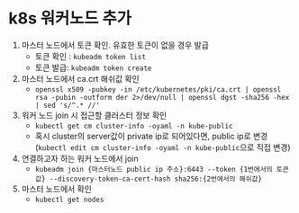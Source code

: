 # k8s 워커노드 추가

1. 마스터 노드에서 토큰 확인. 유효한 토큰이 없을 경우 발급
	- 토큰 확인 : `kubeadm token list`	
	- 토큰 발급: `kubeadm token create`
2. 마스터 노드에서 ca.crt 해쉬값 확인
	- `openssl x509 -pubkey -in /etc/kubernetes/pki/ca.crt | openssl rsa -pubin -outform der 2>/dev/null | openssl dgst -sha256 -hex | sed 's/^.* //'`
3. 워커 노드 join 시 접근할 클러스터 정보 확인
	- `kubectl get cm cluster-info -oyaml -n kube-public`
	- 혹시 cluster의 server값이 private ip로 되어있다면, public ip로 변경(`kubectl edit cm cluster-info -oyaml -n kube-public`으로 직접 변경)
4. 연결하고자 하는 워커 노드에서 join
	- `kubeadm join {마스터노드 public ip 주소}:6443 --token {1번에서의 토큰값} --discovery-token-ca-cert-hash sha256:{2번에서의 해쉬값}`
5. 마스터 노드에서 확인
	- `kubectl get nodes`